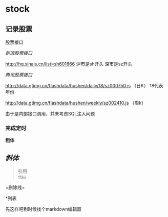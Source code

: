 # stock
## 记录股票  

股票接口 

*新浪股票接口*

http://hq.sinajs.cn/list=sh601866 沪市是sh开头 深市是sz开头
 
*腾讯股票接口* 

http://data.gtimg.cn/flashdata/hushen/daily/18/sz000750.js （日K） 18代表年份

http://data.gtimg.cn/flashdata/hushen/weekly/sz002410.js （周k）

由于是内部接口调用，并未考虑SQL注入问题
### 完成定时
**粗体**

*斜体*
--------------

>引用  
`代码`


=删除线=

*列表

先这样吧到时候找个markdown编辑器
